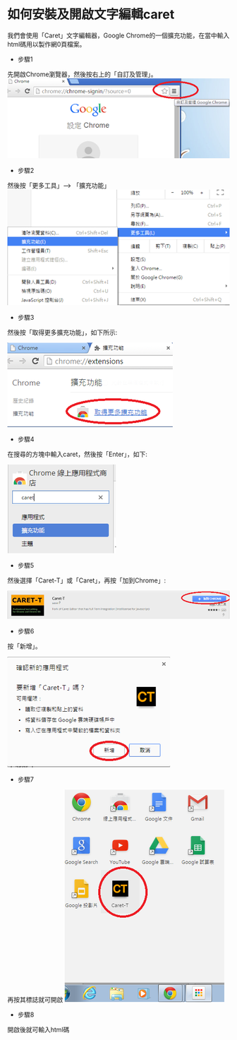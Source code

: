 # 如何安裝及開啟文字編輯caret

我們會使用「Caret」文字編輯器，Google Chrome的一個擴充功能，在當中輸入html碼用以製作網0頁檔案。

- 步驟1

先開啟Chrome瀏覽器，然後按右上的「自訂及管理」。
![](./image/caret1.png)

- 步驟2

然後按「更多工具」--> 「擴充功能」
![](./image/caret2.png)

- 步驟3

然後按「取得更多擴充功能」，如下所示:

![](./image/caret3.png)

- 步驟4

在搜尋的方塊中輸入caret，然後按「Enter」，如下:

![](./image/caret4.png)

- 步驟5

然後選擇「Caret-T」或「Caret」，再按「加到Chrome」:

![](./image/caret5.png)

- 步驟6
 

按「新增」。

![](./image/caret6.png)

- 步驟7

再按其標誌就可開啟
![](./image/caret7.png)

- 步驟8

開啟後就可輸入html碼
